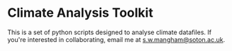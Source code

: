 # Climate Analysis Toolkit



This is a set of python scripts designed to analyse climate datafiles.
If you're interested in collaborating, email me at s.w.mangham@soton.ac.uk.
